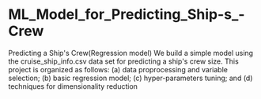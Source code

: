 # ML_Model_for_Predicting_Ship-s_-Crew
Predicting a Ship's Crew(Regression model)
We build a simple model using the cruise_ship_info.csv data set for predicting a ship's crew size. This project is organized as follows: (a) data proprocessing and variable selection; (b) basic regression model; (c) hyper-parameters tuning; and (d) techniques for dimensionality reduction

